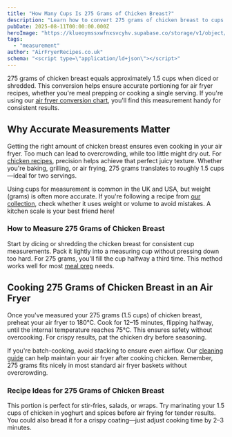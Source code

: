 ```yaml
---
title: "How Many Cups Is 275 Grams of Chicken Breast?"
description: "Learn how to convert 275 grams of chicken breast to cups for perfect air fryer meals. Get accurate measurements and cooking tips in seconds!"
pubDate: 2025-08-11T00:00:00.000Z
heroImage: "https://klueoymssxwfnxsvcyhv.supabase.co/storage/v1/object/public/md/how-many-cups-is-275-grams-of-chicken-breast-1dabf769.png"
tags:
  - "measurement"
author: "AirFryerRecipes.co.uk"
schema: "<script type=\"application/ld+json\"></script>"
---
```


<p>275 grams of chicken breast equals approximately 1.5 cups when diced or shredded. This conversion helps ensure accurate portioning for air fryer recipes, whether you're meal prepping or cooking a single serving. If you're using our <a href=https://www.airfryerrecipe.co.uk/air-fryer-conversion-chart>air fryer conversion chart</a>, you'll find this measurement handy for consistent results.</p>  

<h2>Why Accurate Measurements Matter</h2>  
<p>Getting the right amount of chicken breast ensures even cooking in your air fryer. Too much can lead to overcrowding, while too little might dry out. For <a href=https://www.airfryerrecipe.co.uk/recipe-category/chicken>chicken recipes</a>, precision helps achieve that perfect juicy texture. Whether you're baking, grilling, or air frying, 275 grams translates to roughly 1.5 cups—ideal for two servings.</p>  

<p>Using cups for measurement is common in the UK and USA, but weight (grams) is often more accurate. If you're following a recipe from <a href=https://www.airfryerrecipe.co.uk/recipes>our collection</a>, check whether it uses weight or volume to avoid mistakes. A kitchen scale is your best friend here!</p>  

<h3>How to Measure 275 Grams of Chicken Breast</h3>  
<p>Start by dicing or shredding the chicken breast for consistent cup measurements. Pack it lightly into a measuring cup without pressing down too hard. For 275 grams, you'll fill the cup halfway a third time. This method works well for most <a href=https://www.airfryerrecipe.co.uk/recipe-category/meal-prep>meal prep</a> needs.</p>  

<h2>Cooking 275 Grams of Chicken Breast in an Air Fryer</h2>  
<p>Once you've measured your 275 grams (1.5 cups) of chicken breast, preheat your air fryer to 180°C. Cook for 12–15 minutes, flipping halfway, until the internal temperature reaches 75°C. This ensures safety without overcooking. For crispy results, pat the chicken dry before seasoning.</p>  

<p>If you're batch-cooking, avoid stacking to ensure even airflow. Our <a href=https://www.airfryerrecipe.co.uk/air-fryer-cleaner>cleaning guide</a> can help maintain your air fryer after cooking chicken. Remember, 275 grams fits nicely in most standard air fryer baskets without overcrowding.</p>  

<h3>Recipe Ideas for 275 Grams of Chicken Breast</h3>  
<p>This portion is perfect for stir-fries, salads, or wraps. Try marinating your 1.5 cups of chicken in yoghurt and spices before air frying for tender results. You could also bread it for a crispy coating—just adjust cooking time by 2–3 minutes.</p>